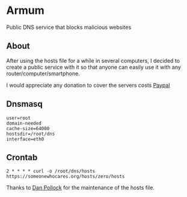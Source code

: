 # Armum
Public DNS service that blocks malicious websites

## About
After using the hosts file for a while in several computers, I decided to create a public service with it so that anyone can easily use it with any router/computer/smartphone.

I would appreciate any donation to cover the servers costs [Paypal](https://www.paypal.com/paypalme/mencargo/USD)

## Dnsmasq
```
user=root
domain-needed
cache-size=64000
hostsdir=/root/dns
interface=eth0
```

## Crontab
```
2 * * * * curl -o /root/dns/hosts https://someonewhocares.org/hosts/zero/hosts
```

Thanks to [Dan Pollock](https://someonewhocares.org/) for the maintenance of the hosts file.
